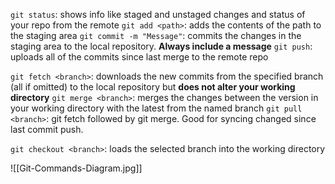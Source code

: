
`git status`: shows info like staged and unstaged changes and status of your repo from the remote
`git add <path>`: adds the contents of the path to the staging area
`git commit -m "Message"`: commits the changes in the staging area to the local repository.  **Always include a message**
`git push`: uploads all of the commits since last merge to the remote repo

`git fetch <branch>`: downloads the new commits from the specified branch (all if omitted) to the local repository but **does not alter your working directory**
`git merge <branch>`: merges the changes between the version in your working directory with the latest from the named branch
`git pull <branch>`: git fetch followed by git merge.  Good for syncing changed since last commit push.

`git checkout <branch>`: loads the selected branch into the working directory

![[Git-Commands-Diagram.jpg]]